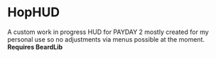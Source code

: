 # HopHUD
A custom work in progress HUD for PAYDAY 2 mostly created for my personal use so no adjustments via menus possible at the moment.  
**Requires BeardLib**
